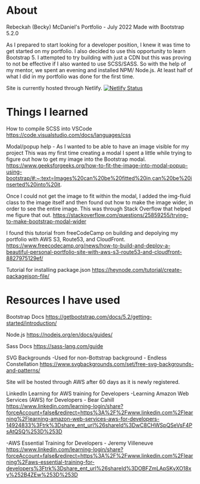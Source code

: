 # About
Rebeckah (Becky) McDaniel's Portfolio - July 2022
Made with Bootstrap 5.2.0 

As I prepared to start looking for a developer position, I knew it was time to get started on my portfolio. I also decided to use this opportunity to learn Bootstrap 5. I attempted to try building with just a CDN but this was proving to not be effective if I also wanted to use SCSS/SASS. So with the help of my mentor, we spent an evening and installed NPM/ Node.js. At least half of what I did in my portfolio was done for the first time.

Site is currently hosted through Netlify.
[![Netlify Status](https://api.netlify.com/api/v1/badges/93ac2248-53f4-41ab-aded-0057d6477f70/deploy-status)](https://app.netlify.com/sites/beckymcd/deploys)


# Things I learned

How to compile SCSS into VSCode
https://code.visualstudio.com/docs/languages/css


Modal/popup help - As I wanted to be able to have an image visible for my project
This was my first time creating a modal
I spent a little while trying to figure out how to get my image into the Bootstrap modal.
https://www.geeksforgeeks.org/how-to-fit-the-image-into-modal-popup-using-bootstrap/#:~:text=Images%20can%20be%20fitted%20in,can%20be%20inserted%20into%20it.


Once I could not get the image to fit within the modal, I added the img-fluid class to the image itself and then found out how to make the image wider, in order to see the entire image. This was through Stack Overflow that helped me figure that out.
https://stackoverflow.com/questions/25859255/trying-to-make-bootstrap-modal-wider


I found this tutorial from freeCodeCamp on building and depolying my portfolio with AWS S3, Route53, and CloudFront. 
https://www.freecodecamp.org/news/how-to-build-and-deploy-a-beautiful-personal-portfolio-site-with-aws-s3-route53-and-cloudfront-8827975129ef/


Tutorial for installing package.json
https://heynode.com/tutorial/create-packagejson-file/







# Resources I have used 
Bootstrap Docs
https://getbootstrap.com/docs/5.2/getting-started/introduction/

Node.js
https://nodejs.org/en/docs/guides/

Sass Docs
https://sass-lang.com/guide

SVG Backgrounds
-Used for non-Bottstrap background - Endless Constellation
https://www.svgbackgrounds.com/set/free-svg-backgrounds-and-patterns/



Site will be hosted through AWS after 60 days as it is newly registered.


LinkedIn Learning for AWS training for Developers 
-Learning Amazon Web Services (AWS) for Developers - Bear Cahill
https://www.linkedin.com/learning-login/share?forceAccount=false&redirect=https%3A%2F%2Fwww.linkedin.com%2Flearning%2Flearning-amazon-web-services-aws-for-developers-14924833%3Ftrk%3Dshare_ent_url%26shareId%3DwC8CHWSpQSeVsF4PsAtQSQ%253D%253D

-AWS Essential Training for Developers - Jeremy Villeneuve
https://www.linkedin.com/learning-login/share?forceAccount=false&redirect=https%3A%2F%2Fwww.linkedin.com%2Flearning%2Faws-essential-training-for-developers%3Ftrk%3Dshare_ent_url%26shareId%3DOBFZmLApSKyXO18xy%252B4ZEw%253D%253D

